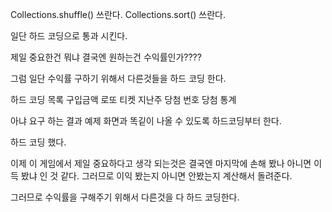 Collections.shuffle() 쓰란다. 
Collections.sort() 쓰란다. 

일단 하드 코딩으로 통과 시킨다. 

제일 중요한건 뭐냐  결국엔 원하는건 수익률인가????

그럼 일단 수익률 구하기 위해서 다른것들을 하드 코딩 한다.

하드 코딩 목록
구입금액
로또 티켓
지난주 당첨 번호
당첨 통계

아냐 요구 하는 결과 예제 화면과 똑깉이 나올 수 있도록 하드코딩부터 한다.

하드 코딩 했다.

이제 이 게임에서 제일 중요하다고 생각 되는것은 결국엔 마지막에 손해 봤나 아니면 이득 봤냐 인 것 같다.
그러므로 이익 봤는지 아니면 안봤는지 계산해서 돌려준다.

그러므로 수익률을 구해주기 위해서 다른것을 다 하드 코딩한다.

